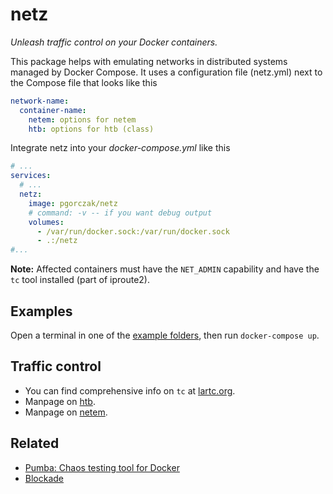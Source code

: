 # netz

*Unleash traffic control on your Docker containers.*

This package helps with emulating networks in distributed systems managed by
Docker Compose. It uses a configuration file (netz.yml) next to the Compose file
that looks like this

```yaml
network-name:
  container-name:
    netem: options for netem
    htb: options for htb (class)
```

Integrate netz into your *docker-compose.yml* like this

```yml
# ...
services:
  # ...
  netz:
    image: pgorczak/netz
    # command: -v -- if you want debug output
    volumes:
      - /var/run/docker.sock:/var/run/docker.sock
      - .:/netz
#...
```

**Note:** Affected containers must have the `NET_ADMIN` capability and have the
`tc` tool installed (part of iproute2).

## Examples

Open a terminal in one of the [example folders](./examples), then run
`docker-compose up`.

## Traffic control

* You can find comprehensive info on `tc` at [lartc.org].
* Manpage on [htb][man tc-htb].
* Manpage on [netem][man tc-netem].

## Related

* [Pumba: Chaos testing tool for Docker](https://github.com/gaia-adm/pumba)
* [Blockade](https://github.com/worstcase/blockade)


[netem]: https://wiki.linuxfoundation.org/networking/netem
[lartc.org]: http://lartc.org/
[man tc-htb]: http://lartc.org/manpages/tc-htb.html
[man tc-netem]: http://man7.org/linux/man-pages/man8/tc-netem.8.html

